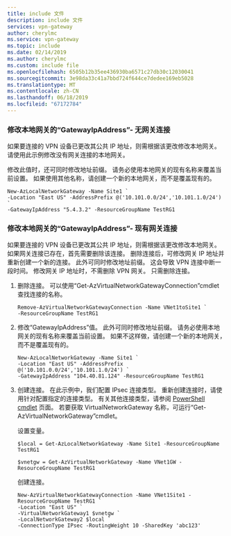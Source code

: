 ```yaml
---
title: include 文件
description: include 文件
services: vpn-gateway
author: cherylmc
ms.service: vpn-gateway
ms.topic: include
ms.date: 02/14/2019
ms.author: cherylmc
ms.custom: include file
ms.openlocfilehash: 6505b12b35ee436930ba6571c27db30c12030041
ms.sourcegitcommit: 3e98da33c41a7bbd724f644ce7dedee169eb5028
ms.translationtype: MT
ms.contentlocale: zh-CN
ms.lasthandoff: 06/18/2019
ms.locfileid: "67172784"
---
```

### <a name="gwipnoconnection"></a> 修改本地网关的“GatewayIpAddress”- 无网关连接

如果要连接的 VPN 设备已更改其公共 IP 地址，则需根据该更改修改本地网关。 请使用此示例修改没有网关连接的本地网关。

修改此值时，还可同时修改地址前缀。 请务必使用本地网关的现有名称来覆盖当前设置。 如果使用其他名称，请创建一个新的本地网关，而不是覆盖现有的。

```azurepowershell-interactive
New-AzLocalNetworkGateway -Name Site1 `
-Location "East US" -AddressPrefix @('10.101.0.0/24','10.101.1.0/24') `
-GatewayIpAddress "5.4.3.2" -ResourceGroupName TestRG1
```

### <a name="gwipwithconnection"></a> 修改本地网关的“GatewayIpAddress”- 现有网关连接

如果要连接的 VPN 设备已更改其公共 IP 地址，则需根据该更改修改本地网关。 如果网关连接已存在，首先需要删除该连接。 删除连接后，可修改网关 IP 地址并重新创建一个新的连接。 此外可同时修改地址前缀。 这会导致 VPN 连接中断一段时间。 修改网关 IP 地址时，不需删除 VPN 网关。 只需删除连接。
 

1. 删除连接。 可以使用“Get-AzVirtualNetworkGatewayConnection”cmdlet 查找连接的名称。

   ```azurepowershell-interactive
   Remove-AzVirtualNetworkGatewayConnection -Name VNet1toSite1 `
   -ResourceGroupName TestRG1
   ```
2. 修改“GatewayIpAddress”值。 此外可同时修改地址前缀。 请务必使用本地网关的现有名称来覆盖当前设置。 如果不这样做，请创建一个新的本地网关，而不是覆盖现有的。

   ```azurepowershell-interactive
   New-AzLocalNetworkGateway -Name Site1 `
   -Location "East US" -AddressPrefix @('10.101.0.0/24','10.101.1.0/24') `
   -GatewayIpAddress "104.40.81.124" -ResourceGroupName TestRG1
   ```
3. 创建连接。 在此示例中，我们配置 IPsec 连接类型。 重新创建连接时，请使用针对配置指定的连接类型。 有关其他连接类型，请参阅 [PowerShell cmdlet](https://msdn.microsoft.com/library/mt603611.aspx) 页面。  若要获取 VirtualNetworkGateway 名称，可运行“Get-AzVirtualNetworkGateway”cmdlet。
   
    设置变量。

   ```azurepowershell-interactive
   $local = Get-AzLocalNetworkGateway -Name Site1 -ResourceGroupName TestRG1

   $vnetgw = Get-AzVirtualNetworkGateway -Name VNet1GW -ResourceGroupName TestRG1
   ```
   
    创建连接。

   ```azurepowershell-interactive 
   New-AzVirtualNetworkGatewayConnection -Name VNet1Site1 -ResourceGroupName TestRG1 `
   -Location "East US" `
   -VirtualNetworkGateway1 $vnetgw `
   -LocalNetworkGateway2 $local `
   -ConnectionType IPsec -RoutingWeight 10 -SharedKey 'abc123'
   ```